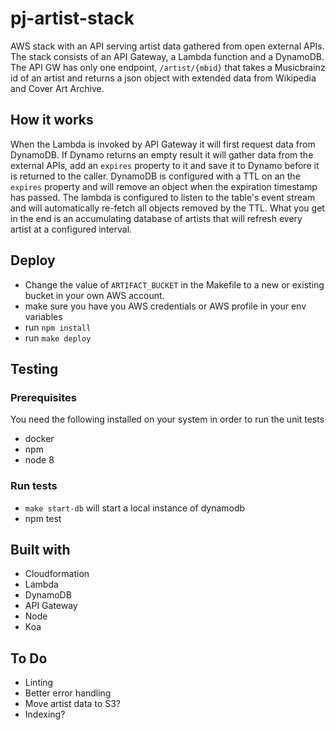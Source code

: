 # pj-artist-stack
AWS stack with an API serving artist data gathered from open external APIs. The stack consists of an API Gateway, a Lambda function and a DynamoDB. The API GW has only one endpoint, `/artist/{mbid}` that takes a Musicbrainz id of an artist and returns a json object with extended data from Wikipedia and Cover Art Archive.

## How it works
When the Lambda is invoked by API Gateway it will first request data from DynamoDB. If Dynamo returns an empty result it will gather data from the external APIs, add an `expires` property to it and save it to Dynamo before it is returned to the caller.
DynamoDB is configured with a TTL on an the `expires` property and will remove an object when the expiration timestamp has passed. The lambda is configured to listen to the table's event stream and will automatically re-fetch all objects removed by the TTL. What you get in the end is an accumulating database of artists that will refresh every artist at a configured interval.

## Deploy
* Change the value of `ARTIFACT_BUCKET` in the Makefile to a new or existing bucket in your own AWS account.
* make sure you have you AWS credentials or AWS profile in your env variables
* run `npm install`
* run `make deploy`

## Testing

### Prerequisites
You need the following installed on your system in order to run the unit tests
* docker
* npm
* node 8

### Run tests
* `make start-db` will start a local instance of dynamodb
* npm test

## Built with
* Cloudformation
* Lambda
* DynamoDB
* API Gateway
* Node
* Koa

## To Do
* Linting
* Better error handling
* Move artist data to S3?
* Indexing?
